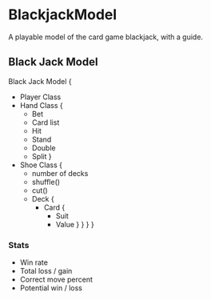 # BlackjackModel
A playable model of the card game blackjack, with a guide.
## Black Jack Model
Black Jack Model { 
* Player Class
* Hand Class {
    * Bet
    * Card list
    * Hit
    * Stand
    * Double
    * Split
    }
* Shoe Class {
    * number of decks
    * shuffle()
    * cut()
    * Deck {
        * Card {
            * Suit
            * Value
        }
    }
    }
}

### Stats
- Win rate
- Total loss / gain
- Correct move percent
- Potential win / loss